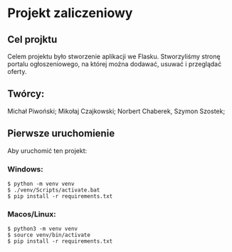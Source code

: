 # Projekt zaliczeniowy 

## Cel projktu
Celem projektu było stworzenie aplikacji we Flasku. Stworzyliśmy stronę portalu ogłoszeniowego, na której można dodawać, usuwać i przeglądać oferty.

## Twórcy:
Michał Piwoński; Mikołaj Czajkowski; Norbert Chaberek, Szymon Szostek;

## Pierwsze uruchomienie
Aby uruchomić ten projekt:
### Windows:
```
$ python -m venv venv
$ ./venv/Scripts/activate.bat
$ pip install -r requirements.txt
```
### Macos/Linux:
```
$ python3 -m venv venv
$ source venv/bin/activate
$ pip install -r requirements.txt
```
